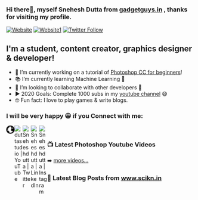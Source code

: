 ### Hi there👋, myself Snehesh Dutta from [gadgetguys.in][website] , thanks for visiting my profile.

[![Website](https://img.shields.io/website?label=gadgetguys.in&style=for-the-badge&url=https%3A%2F%2Fgadgetguys.in)](https://gadgetguys.in)
[![Website1](https://img.shields.io/website?label=www.scikn.in&style=for-the-badge&url=https%3A%2F%2Fwww.scikn.in)](https://www.scikn.in)
[![Twitter Follow](https://img.shields.io/twitter/follow/Sneheshdutta?color=1DA1F2&logo=twitter&style=for-the-badge)](https://twitter.com/intent/follow?original_referer=https%3A%2F%2Fgithub.com%2FSneheshdutta&screen_name=Sneheshdutta)

## I'm a student, content creator, graphics designer & developer!

- 💼 I’m currently working on a tutorial of [Photoshop CC for beginners][photoshop]!
- 📚 I’m currently learning Machine Learning 🤖
- 👯 I’m looking to collaborate with other developers 🤩
- ▶️ 2020 Goals: Complete 1000 subs in my [youtube channel][youtube] 😅
- 🤓 Fun fact: I love to play games & write blogs.

### I will be very happy 😀 if you Connect with me:

[<img align="left" alt="gadgetguys.in" width="22px" src="https://raw.githubusercontent.com/iconic/open-iconic/master/svg/globe.svg" />][website]
[<img align="left" alt="duttastudio | YouTube" width="22px" src="https://cdn.jsdelivr.net/npm/simple-icons@v3/icons/youtube.svg" />][youtube]
[<img align="left" alt="Sneheshdutta | Twitter" width="22px" src="https://cdn.jsdelivr.net/npm/simple-icons@v3/icons/twitter.svg" />][twitter]
[<img align="left" alt="Sneheshdutta | LinkedIn" width="22px" src="https://cdn.jsdelivr.net/npm/simple-icons@v3/icons/linkedin.svg" />][linkedin]
[<img align="left" alt="Sneheshdutta | Instagram" width="22px" src="https://cdn.jsdelivr.net/npm/simple-icons@v3/icons/instagram.svg" />][instagram]

<br />

### 📺 Latest Photoshop Youtube Videos 

<!-- YOUTUBE:START -->
<!-- YOUTUBE:END -->

➡️ [more videos...](https://youtube.com/duttastudio)

### 📕 Latest Blog Posts from www.scikn.in

<!-- BLOG-POST-LIST:START -->
<!-- BLOG-POST-LIST:END -->

[website]: https://gadgetguys.in
[website1]: https://www.scikn.in
[twitter]: https://twitter.com/sneheshdutta
[youtube]: https://youtube.com/duttastudio
[youtube1]: https://youtube.com/gadgetguys
[stream]: https://youtube.com/ragnarconquest
[instagram]: https://instagram.com/sneheshdutta
[linkedin]: https://linkedin.com/in/sneheshdutta
[photoshop]: https://www.youtube.com/playlist?list=PLFJYEBJjlHFXi-PiJb6ECwdlbMqJVXKs8
[webdevplaylist]: https://www.youtube.com/playlist?list=PLkwxH9e_vrAJ0WbEsFA9W3I1W-g_BTsbt
[jsplaylist]: https://www.youtube.com/playlist?list=PLkwxH9e_vrALRJKu7wfXby3MKeflhTu6B
[cssplaylist]: https://www.youtube.com/playlist?list=PLkwxH9e_vrALSdvZuEh6gqQdmDoDIoqz4
[reactplaylist]: https://www.youtube.com/playlist?list=PLkwxH9e_vrAK4TdffpxKY3QGyHCpxFcQ0

